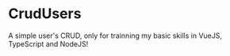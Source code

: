 # CrudUsers

A simple user's CRUD, only for trainning my basic skills in VueJS, TypeScript and NodeJS!
